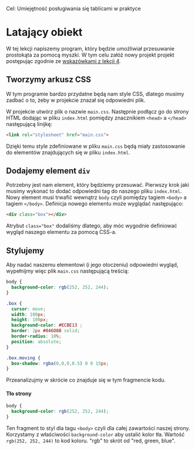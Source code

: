Cel: Umiejętność posługiwania się tablicami w praktyce

# Latający obiekt

W tej lekcji napiszemy program, który będzie umożliwiał przesuwanie prostokąta za pomocą myszki. W tym celu załóż nowy projekt projekt postępując zgodnie ze [wskazówkami z lekcji 4](lekcja-0004.md).

## Tworzymy arkusz CSS
W tym programie bardzo przydatne będą nam style CSS, dlatego musimy zadbać o to, żeby w projekcie znazał się odpowiedni plik.

W projekcie utwórz plik o nazwie `main.css`. Następnie podłącz go do strony HTML dodając w pliku `index.html` pomiędzy znacznikiem `<head>` a `</head>` następującą linijkę:

```html
<link rel="stylesheet" href="main.css">
```
Dzięki temu style zdefiniowane w pliku `main.css` będą miały zastosowanie do elementów znajdujących się w pliku `index.html`.

## Dodajemy element `div`

Potrzebny jest nam element, który będziemy przesuwać. Pierwszy krok jaki musimy wykonać to dodać odpowiedni tag do naszego pliku `index.html`. Nowy element musi trwafić wewnątrz `body` czyli pomiędzy tagiem `<body>` a tagiem `</body>`. Definicja nowego elementu może wyglądać następująco:

```html
<div class="box"></div>
```

Atrybut `class="box"` dodaliśmy dlatego, aby móc wygodnie definiować wygląd naszego elementu za pomocą CSS-a.

## Stylujemy

Aby nadać naszemu elementowi (i jego otoczeniu) odpowiedni wygląd, wypełnijmy więc plik `main.css` następującą treścią:

```css
body {
  background-color: rgb(252, 252, 244);
}

.box {
  cursor: move;
  width: 100px;
  height: 100px;
  background-color: #ECBE13 ;
  border: 2px #046D8B solid;
  border-radius: 10%;
  position: absolute;
}

.box.moving {
  box-shadow: rgba(0,0,0,0.5) 0 0 15px;
}
```

Przeanalizujmy w skrócie co znajduje się w tym fragmencie kodu.

#### Tło strony
```css
body {
  background-color: rgb(252, 252, 244);
}
```
Ten fragment to styl dla tagu `<body>` czyli dla całej zawartości naszej strony. Korzystamy z właściwości `background-color` aby ustalić kolor tła. Wartość `rgb(252, 252, 244)` to kod koloru. "rgb" to skrót od "red, green, blue".
